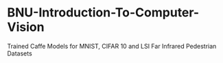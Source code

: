 # BNU-Introduction-To-Computer-Vision
Trained Caffe Models for MNIST, CIFAR 10 and LSI Far Infrared Pedestrian Datasets
